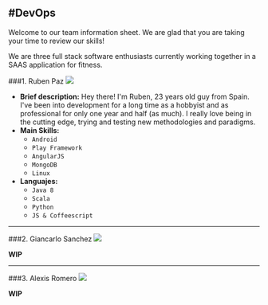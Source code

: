 #DevOps
---

Welcome to our team information sheet. We are glad that you are taking your time to review our skills!

We are three full stack software enthusiasts currently working together in a SAAS application for fitness.

###1. Ruben Paz
![](https://gravatar.com/avatar/6442fc1bfaf540eeb650ae4691255f01?size=165.0000035762787)
* **Brief description:**
  Hey there! I'm Ruben, 23 years old guy from Spain. I've been into development for a long time as a hobbyist and as professional for only one year and half (as much). I really love being in the cutting edge, trying and testing new methodologies and paradigms.
* **Main Skills:** 
  - `Android`
  - `Play Framework`
  - `AngularJS`
  - `MongoDB`
  - `Linux`
* **Languajes:**
  - `Java 8`
  - `Scala`
  - `Python`
  - `JS & Coffeescript`

---

###2. Giancarlo Sanchez
![](https://gravatar.com/avatar/da9261bb3a54e409f37736571878afd0?size=165.0000035762787)

**WIP**

---

###3. Alexis Romero
![](https://media.licdn.com/mpr/mpr/shrink_200_200/p/6/000/1bd/3d4/0b366bb.jpg)

**WIP**
